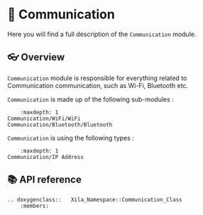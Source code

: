# 🛜 Communication

Here you will find a full description of the `Communication` module.

## 👓 Overview

`Communication` module is responsible for everything related to Communication communication, such as Wi-Fi, Bluetooth etc.

`Communication` is made up of the following sub-modules :

```{toctree}
    :maxdepth: 1
Communication/WiFi/WiFi
Communication/Bluetooth/Bluetooth
```

`Communication` is using the following types :

```{toctree}
    :maxdepth: 1
Communication/IP Address
```

## 📚 API reference

```{eval-rst}
.. doxygenclass::   Xila_Namespace::Communication_Class
    :members:
```





